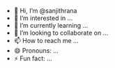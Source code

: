 - 👋 Hi, I’m @sanjithrana
- 👀 I’m interested in ...
- 🌱 I’m currently learning ...
- 💞️ I’m looking to collaborate on ...
- 📫 How to reach me ...
- 😄 Pronouns: ...
- ⚡ Fun fact: ...

<!---
sanjithrana/sanjithrana is a ✨ special ✨ repository because its `README.md` (this file) appears on your GitHub profile.
You can click the Preview link to take a look at your changes.
--->
